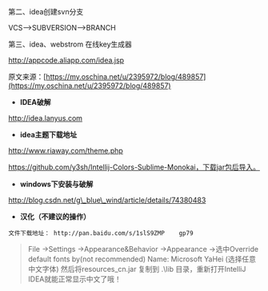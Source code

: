 第二、idea创建svn分支

VCS—&gt;SUBVERSION—&gt;BRANCH

第三、idea、webstrom 在线key生成器

http://appcode.aliapp.com/idea.jsp

原文来源：[https://my.oschina.net/u/2395972/blog/489857](https://my.oschina.net/u/2395972/blog/489857)

* **IDEA破解**

http://idea.lanyus.com

* **idea主题下载地址**

http://www.riaway.com/theme.php

https://github.com/y3sh/Intellij-Colors-Sublime-Monokai，下载jar包后导入。

* **windows下安装与破解**

http://blog.csdn.net/g\_blue\_wind/article/details/74380483

* **汉化（不建议的操作）**

`文件下载地址： http://pan.baidu.com/s/1slS9ZMP    gp79`

> File -&gt;Settings -&gt;Appearance&Behavior -&gt;Appearance -&gt;选中Override default fonts by\(not recommended\) Name: Microsoft YaHei \(选择任意中文字体\) 然后将resources\_cn.jar 复制到 .\lib 目录，重新打开IntelliJ IDEA就能正常显示中文了哦！



